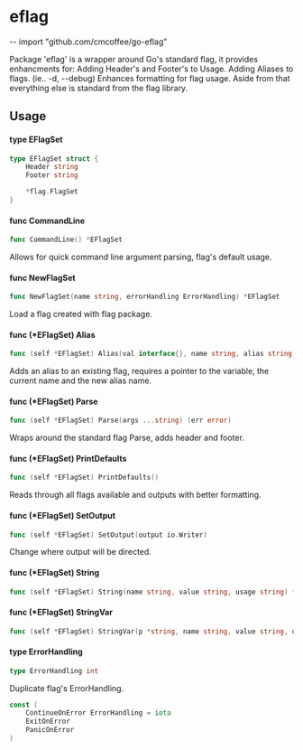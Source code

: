 # eflag
--
    import "github.com/cmcoffee/go-eflag"

Package 'eflag' is a wrapper around Go's standard flag, it provides
enhancments for: Adding Header's and Footer's to Usage. Adding Aliases to flags.
(ie.. -d, --debug) Enhances formatting for flag usage. Aside from that
everything else is standard from the flag library.

## Usage

#### type EFlagSet

```go
type EFlagSet struct {
	Header string
	Footer string

	*flag.FlagSet
}
```


#### func  CommandLine

```go
func CommandLine() *EFlagSet
```
Allows for quick command line argument parsing, flag's default usage.

#### func  NewFlagSet

```go
func NewFlagSet(name string, errorHandling ErrorHandling) *EFlagSet
```
Load a flag created with flag package.

#### func (*EFlagSet) Alias

```go
func (self *EFlagSet) Alias(val interface{}, name string, alias string)
```
Adds an alias to an existing flag, requires a pointer to the variable, the
current name and the new alias name.

#### func (*EFlagSet) Parse

```go
func (self *EFlagSet) Parse(args ...string) (err error)
```
Wraps around the standard flag Parse, adds header and footer.

#### func (*EFlagSet) PrintDefaults

```go
func (self *EFlagSet) PrintDefaults()
```
Reads through all flags available and outputs with better formatting.

#### func (*EFlagSet) SetOutput

```go
func (self *EFlagSet) SetOutput(output io.Writer)
```
Change where output will be directed.

#### func (*EFlagSet) String

```go
func (self *EFlagSet) String(name string, value string, usage string) *string
```

#### func (*EFlagSet) StringVar

```go
func (self *EFlagSet) StringVar(p *string, name string, value string, usage string)
```

#### type ErrorHandling

```go
type ErrorHandling int
```

Duplicate flag's ErrorHandling.

```go
const (
	ContinueOnError ErrorHandling = iota
	ExitOnError
	PanicOnError
)
```
